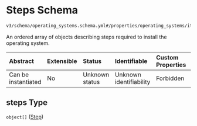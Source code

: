 # Steps Schema

```txt
v3/schema/operating_systems.schema.yml#/properties/operating_systems/items/properties/steps
```

An ordered array of objects describing steps required to install the operating system.

| Abstract            | Extensible | Status         | Identifiable            | Custom Properties | Additional Properties | Access Restrictions | Defined In                                                          |
| :------------------ | :--------- | :------------- | :---------------------- | :---------------- | :-------------------- | :------------------ | :------------------------------------------------------------------ |
| Can be instantiated | No         | Unknown status | Unknown identifiability | Forbidden         | Allowed               | none                | [device.schema.json*](../device.schema.json "open original schema") |

## steps Type

`object[]` ([Step](device-properties-operating-systems-operating-system-properties-steps-step.md))
